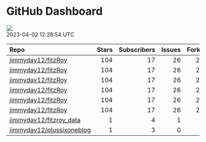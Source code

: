 GitHub Dashboard
================

![](https://github.com/jimmyday12/status/workflows/Render%20Status/badge.svg)  
2023-04-02 12:28:54 UTC

| Repo                                                                      | Stars | Subscribers | Issues | Forks | Status                                                                                                                                                         | Commit                                                                                                                                                                                                        |
| :------------------------------------------------------------------------ | ----: | ----------: | -----: | ----: | :------------------------------------------------------------------------------------------------------------------------------------------------------------- | :------------------------------------------------------------------------------------------------------------------------------------------------------------------------------------------------------------ |
| [jimmyday12/fitzRoy](https://github.com/jimmyday12/fitzRoy)               |   104 |          17 |     26 |    28 | [![](https://github.com/jimmyday12/fitzRoy/workflows/R-CMD-check/badge.svg)](https://github.com/jimmyday12/fitzRoy/actions/runs/4583145738)                    | <a href="https://github.com/jimmyday12/fitzRoy/commit/49b2e0b571fb31cfcb8450f733f1d7ec4cf52ea5" title="Fix #198">49b2e0</a>                                                                                   |
| [jimmyday12/fitzRoy](https://github.com/jimmyday12/fitzRoy)               |   104 |          17 |     26 |    28 | [![](https://github.com/jimmyday12/fitzRoy/workflows/pkgdown/badge.svg)](https://github.com/jimmyday12/fitzRoy/actions/runs/4583145737)                        | <a href="https://github.com/jimmyday12/fitzRoy/commit/49b2e0b571fb31cfcb8450f733f1d7ec4cf52ea5" title="Fix #198">49b2e0</a>                                                                                   |
| [jimmyday12/fitzRoy](https://github.com/jimmyday12/fitzRoy)               |   104 |          17 |     26 |    28 | [![](https://github.com/jimmyday12/fitzRoy/workflows/Commands/badge.svg)](https://github.com/jimmyday12/fitzRoy/actions/runs/4535747954)                       | <a href="https://github.com/jimmyday12/fitzRoy/commit/7cfa6e644b36ab11a6bc37a8610f217693d3faa1" title="adding parallel tests">7cfa6e</a>                                                                      |
| [jimmyday12/fitzRoy](https://github.com/jimmyday12/fitzRoy)               |   104 |          17 |     26 |    28 | [![](https://github.com/jimmyday12/fitzRoy/workflows/Render%20README/badge.svg)](https://github.com/jimmyday12/fitzRoy/actions/runs/4310991314)                | <a href="https://github.com/jimmyday12/fitzRoy/commit/07c80e1461c26d48ab46510f49f5d973ebe8cbdf" title="Increment version number to 1.3.0">07c80e</a>                                                          |
| [jimmyday12/fitzRoy](https://github.com/jimmyday12/fitzRoy)               |   104 |          17 |     26 |    28 | [![](https://github.com/jimmyday12/fitzRoy/workflows/test-coverage/badge.svg)](https://github.com/jimmyday12/fitzRoy/actions/runs/4583145739)                  | <a href="https://github.com/jimmyday12/fitzRoy/commit/49b2e0b571fb31cfcb8450f733f1d7ec4cf52ea5" title="Fix #198">49b2e0</a>                                                                                   |
| [jimmyday12/fitzRoy](https://github.com/jimmyday12/fitzRoy)               |   104 |          17 |     26 |    28 | [![](https://github.com/jimmyday12/fitzRoy/workflows/pages-build-deployment/badge.svg)](https://github.com/jimmyday12/fitzRoy/actions/runs/4313599920)         | <a href="https://github.com/jimmyday12/fitzRoy/commit/f5e9b3c2712b0a0f1ac5269ac62b9d721291f8c3" title="Deploying to gh-pages from @ jimmyday12/fitzRoy@7cfa6e644b36ab11a6bc37a8610f217693d3faa1 🚀">f5e9b3</a> |
| [jimmyday12/fitzroy\_data](https://github.com/jimmyday12/fitzroy_data)    |     1 |           4 |      1 |     0 | [![](https://github.com/jimmyday12/fitzroy_data/workflows/get%20new%20data/badge.svg)](https://github.com/jimmyday12/fitzroy_data/actions/runs/3817059504)     | <a href="https://github.com/jimmyday12/fitzroy_data/commit/a260f38b8df2b6148303c5220b7ce51a211da5f9" title="updating weekly_data_process">a260f3</a>                                                          |
| [jimmyday12/plussixoneblog](https://github.com/jimmyday12/plussixoneblog) |     1 |           3 |      0 |     1 | [![](https://github.com/jimmyday12/plussixoneblog/workflows/Get%20new%20data/badge.svg)](https://github.com/jimmyday12/plussixoneblog/actions/runs/4588372657) | <a href="https://github.com/jimmyday12/plussixoneblog/commit/637810b1bbc276b4f262aed9320f86dc153055bf" title="Commit from GitHub Actions (Get new data)">637810</a>                                           |
